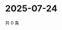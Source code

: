 # 2025-07-24

共 0 条

<!-- BEGIN ZHIHUVIDEO -->
<!-- 最后更新时间 Thu Jul 24 2025 19:11:27 GMT+0800 (China Standard Time) -->

<!-- END ZHIHUVIDEO -->
